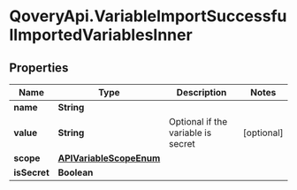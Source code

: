 # QoveryApi.VariableImportSuccessfulImportedVariablesInner

## Properties

Name | Type | Description | Notes
------------ | ------------- | ------------- | -------------
**name** | **String** |  | 
**value** | **String** | Optional if the variable is secret | [optional] 
**scope** | [**APIVariableScopeEnum**](APIVariableScopeEnum.md) |  | 
**isSecret** | **Boolean** |  | 


